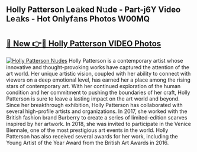 ## Holly Patterson Le𝚊ked N𝚞de - Part-j6Y Video Le𝚊ks - Hot Onlyf𝚊ns Photos W00MQ

# <h2><a href="http://ab22948.deff.icu/?id=Holly+Patterson">🔗 New 👉🔴 Holly Patterson VIDEO Photos</a></h2>

[![Holly Patterson N𝚞des](https://i.imgur.com/rIISA9y.gif)](http://ab22948.deff.icu/?id=Holly+Patterson)
Holly Patterson is a contemporary artist whose innovative and thought-provoking works have captured the attention of the art world. Her unique artistic vision, coupled with her ability to connect with viewers on a deep emotional level, has earned her a place among the rising stars of contemporary art. With her continued exploration of the human condition and her commitment to pushing the boundaries of her craft, Holly Patterson is sure to leave a lasting impact on the art world and beyond. Since her breakthrough exhibition, Holly Patterson has collaborated with several high-profile artists and organizations. In 2017, she worked with the British fashion brand Burberry to create a series of limited-edition scarves inspired by her artwork. In 2018, she was invited to participate in the Venice Biennale, one of the most prestigious art events in the world. Holly Patterson has also received several awards for her work, including the Young Artist of the Year Award from the British Art Awards in 2016.
